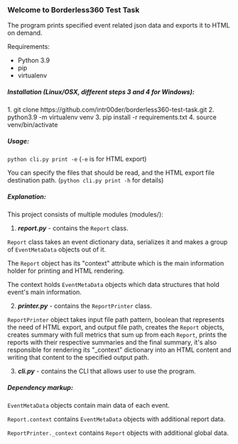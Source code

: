 <h3>Welcome to Borderless360 Test Task</h3>

The program prints specified event related json data 
and exports it to HTML on demand.

Requirements: 
- Python 3.9
- pip
- virtualenv

<h5>Installation (Linux/OSX, different steps 3 and 4 for Windows):</h5>
1. git clone https://github.com/intr00der/borderless360-test-task.git
2. python3.9 -m virtualenv venv
3. pip install -r requirements.txt
4. source venv/bin/activate

<h5>Usage:</h5>

```python cli.py print -e``` (```-e``` is for HTML export)

You can specify the files that should be read,
and the HTML export file destination path.
(```python cli.py print -h``` for details)


<h5>Explanation:</h5>

This project consists of multiple modules (modules/):
1. **_report.py_** - contains  the ```Report``` class.

```Report``` class takes an event dictionary data, serializes it and makes a group of ```EventMetaData``` objects out of it.

The ```Report``` object has its "context" attribute which is the main information holder for printing and HTML rendering.

The context holds ```EventMetaData``` objects which data structures that hold event's main information.


2. _**printer.py**_ - contains the ```ReportPrinter``` class.

```ReportPrinter``` object takes input file path pattern, boolean that represents the need of HTML export, and output file path,
creates the ```Report``` objects, creates summary with full metrics that sum up from each ```Report```,
prints the reports with their respective summaries and the final summary, it's also responsible for rendering its "_context" dictionary into an HTML content
and writing that content to the specified output path.

3. **_cli.py_** - contains the CLI that allows user to use the program.

<h5>Dependency markup:</h5> 

```EventMetaData``` objects contain main data of each event.

```Report.context``` contains ```EventMetaData``` objects with additional report data.

```ReportPrinter._context``` contains ```Report``` objects with additional global data.
